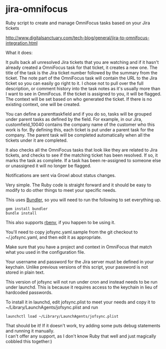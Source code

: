 jira-omnifocus
==============

Ruby script to create and manage OmniFocus tasks based on your Jira tickets

http://www.digitalsanctuary.com/tech-blog/general/jira-to-omnifocus-integration.html

What it does:

It pulls back all unresolved Jira tickets that you are watching and if it hasn't already created a OmniFocus task for that ticket, it creates a new one.  The title of the task is the Jira ticket number followed by the summary from the ticket.  The note part of the OmniFocus task will contain the URL to the Jira ticket so you can easily go right to it.  I chose not to pull over the full description, or comment history into the task notes as it's usually more than I want to see in OmniFocus. If the ticket is assigned to you, it will be flagged. The context will be set based on who generated the ticket.  If there is no existing context, one will be created.

You can define a parenttaskfield and if you do so, tasks will be grouped under parent tasks as defined by the field.  For example, in our Jira, customfield_10040 contains the company name of the customer who this work is for.  By defining this, each ticket is put under a parent task for the company.  The parent task will be completed automatically when all the tickets under it are completed.

It also checks all the OmniFocus tasks that look like they are related to Jira tickets, and checks to see if the matching ticket has been resolved.  If so, it marks the task as complete. If a task has been re-assigned to someone else or unassigned it will no longer be flagged.

Notifications are sent via Growl about status changes.

Very simple.  The Ruby code is straight forward and it should be easy to modify to do other things to meet your specific needs.

This uses [Bundler](http://bundler.io/), so you will need to run the following to set everything up.

```
gem install bundler
bundle install
```

This also supports [rbenv](http://rbenv.org/), if you happen to be using it.

You'll need to copy jofsync.yaml.sample from the git checkout to ~/.jofsync.yaml, and then edit it as appropriate.

Make sure that you have a project and context in OmniFocus that match what you used in the configuration file.

Your username and password for the Jira server must be defined in your keychain. Unlike previous versions of this script, your password is not stored in plain text.

This version of jofsync will not run under cron and instead needs to be run under launchd.  This is because it requires access to the keychain in lieu of hardcoded passwords.

To install it in launchd, edit jofsync.plist to meet your needs and copy it to ~/Library/LaunchAgents/jofsync.plist and run

```
launchctl load ~/Library/LaunchAgents/jofsync.plist
```

That should be it!  If it doesn't work, try adding some puts debug statements and running it manually.  
I can't offer any support, as I don't know Ruby that well and just magically cobbled this together:)

